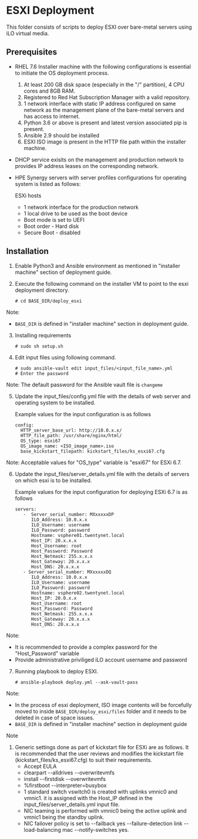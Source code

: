 # ESXI Deployment

This folder consists of scripts to deploy ESXI over bare-metal servers using iLO virtual media.

## Prerequisites 
- RHEL 7.6 Installer machine with the following configurations is essential to initiate the OS deployment process.
   1. At least 200 GB disk space (especially in the "/" partition), 4 CPU cores and 8GB RAM.
   2. Registered to Red Hat Subscription Manager with a valid repository.
   3. 1 network interface with static IP address configured on same network as the management plane of the bare-metal servers and has access to internet.
   4. Python 3.6 or above is present and latest version associated pip is present.
   5. Ansible 2.9 should be installed 
   6. ESXI ISO image is present in the HTTP file path within the installer machine.

- DHCP service exisits on the management and production network to provides IP address leases on the corresponding network.

- HPE Synergy servers with server profiles configurations for operating system is listed as follows: 

     ESXi hosts
     * 1 network interface for the production network 
     * 1 local drive to be used as the boot device
     * Boot mode is set to UEFI
     * Boot order - Hard disk
     * Secure Boot - disabled

## Installation

1. Enable Python3 and Ansible environment as mentioned in "installer machine" section of deployment guide.

2. Execute the following command on the installer VM to point to the esxi deployment directory.
   ```
   # cd BASE_DIR/deploy_esxi
   ```
Note:
 * ```BASE_DIR``` is defined in "installer machine" section in deployment guide. 

3. Installing requirements
   ```
   # sudo sh setup.sh 
   ```

4. Edit input files using following command.
   ```
   # sudo ansible-vault edit input_files/<input_file_name>.yml
   # Enter the password
   ```
Note: The default password for the Ansible vault file is ```changeme```

5. Update the input_files/config.yml file with the details of web server and operating system to be installed.

   Example values for the input configuration is as follows
   ```
   config:
     HTTP_server_base_url: http://10.0.x.x/
     HTTP_file_path: /usr/share/nginx/html/
     OS_type: esxi67
     OS_image_name: <ISO_image_name>.iso
     base_kickstart_filepath: kickstart_files/ks_esxi67.cfg

   ```
Note: Acceptable values for "OS_type" variable is "esxi67" for ESXi 6.7.


6. Update the input_files/server_details.yml file with the details of servers on which esxi is to be installed.

   Example values for the input configuration for deploying ESXi 6.7 is as follows
   ```
   servers:
      -  Server_serial_number: MXxxxxxDP
         ILO_Address: 10.0.x.x
         ILO_Username: username
         ILO_Password: password
         Hostname: vsphere01.twentynet.local
         Host_IP: 20.x.x.x
         Host_Username: root
         Host_Password: Password
         Host_Netmask: 255.x.x.x
         Host_Gateway: 20.x.x.x
         Host_DNS: 20.x.x.x
      - Server_serial_number: MXxxxxxDQ
         ILO_Address: 10.0.x.x
         ILO_Username: username
         ILO_Password: password
         Hostname: vsphere02.twentynet.local
         Host_IP: 20.0.x.x
         Host_Username: root
         Host_Password: Password
         Host_Netmask: 255.x.x.x
         Host_Gateway: 20.x.x.x
         Host_DNS: 20.x.x.x
   ```
Note:
* It is recommended to provide a complex password for the "Host_Password" variable
* Provide administrative priviliged iLO account username and password

7. Running playbook to deploy ESXI.
   ```
   # ansible-playbook deploy.yml --ask-vault-pass
   ```
Note: 
* In the process of esxi deployment, ISO image contents will be forcefully moved to inside ```BASE_DIR/deploy_esxi/files``` folder and it needs to be deleted in case of space issues.
* ```BASE_DIR``` is defined in "installer machine" section in deployment guide

Note
1. Generic settings done as part of kickstart file for ESXi are as follows. It is recommended that the user reviews and modifies the kickstart file (kickstart_files/ks_esxi67.cfg) to suit their requirements.
   * Accept EULA
   * clearpart --alldrives --overwritevmfs
   * install --firstdisk --overwritevmfs
   * %firstboot --interpreter=busybox
   * 1 standard switch vswitch0 is created with uplinks vmnic0 and vmnic1. it is assigned with the Host_IP defined in the input_files/server_details.yml input file.
   * NIC teaming is performed with vmnic0 being the active uplink and vmnic1 being the standby uplink.
   * NIC failover policy is set to --failback yes --failure-detection link --load-balancing mac --notify-switches yes.
